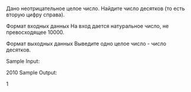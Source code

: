 Дано неотрицательное целое число. Найдите число десятков (то есть вторую цифру справа).

Формат входных данных
На вход дается натуральное число, не превосходящее 10000.

Формат выходных данных
Выведите одно целое число - число десятков.

Sample Input:

2010
Sample Output:

1